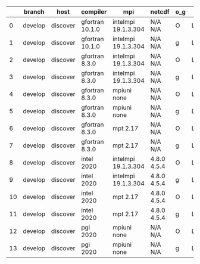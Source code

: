 |    | branch   | host     | compiler        | mpi                 | netcdf      | o_g   | os    | build   |   u_pass |   u_fail |   s_pass |   s_fail |   e_pass |   e_fail |   nuopc_pass |   nuopc_fail | artifacts_hash                                                                                                                                                    | modified                   |
|----|----------|----------|-----------------|---------------------|-------------|-------|-------|---------|----------|----------|----------|----------|----------|----------|--------------|--------------|-------------------------------------------------------------------------------------------------------------------------------------------------------------------|----------------------------|
|  0 | develop  | discover | gfortran 10.1.0 | intelmpi 19.1.3.304 | N/A N/A     | O     | Linux | pass    |    13670 |       15 |       49 |        0 |       80 |        0 |           50 |            0 | [artifacts](https://github.com/esmf-org/esmf-test-artifacts/tree/ba6ecc10071788619a5b51d9a577d72923689fc4/develop/discover/gfortran/10.1.0/O/intelmpi/19.1.3.304) | 2022-03-15 10:13:04.860182 |
|  1 | develop  | discover | gfortran 10.1.0 | intelmpi 19.1.3.304 | N/A N/A     | g     | Linux | pass    |    13670 |       15 |       49 |        0 |       80 |        0 |           50 |            0 | [artifacts](https://github.com/esmf-org/esmf-test-artifacts/tree/136389b81f816805d0d743ead467e174b0d2adca/develop/discover/gfortran/10.1.0/g/intelmpi/19.1.3.304) | 2022-03-15 10:13:04.860188 |
|  2 | develop  | discover | gfortran 8.3.0  | intelmpi 19.1.3.304 | N/A N/A     | O     | Linux | pass    |    13670 |       15 |       49 |        0 |       80 |        0 |           50 |            0 | [artifacts](https://github.com/esmf-org/esmf-test-artifacts/tree/31b43b03d301de315adbdf138394373a4af8965f/develop/discover/gfortran/8.3.0/O/intelmpi/19.1.3.304)  | 2022-03-15 10:13:04.860193 |
|  3 | develop  | discover | gfortran 8.3.0  | intelmpi 19.1.3.304 | N/A N/A     | g     | Linux | pass    |    13670 |       15 |       49 |        0 |       80 |        0 |           50 |            0 | [artifacts](https://github.com/esmf-org/esmf-test-artifacts/tree/369797f472acefd38a5d3ba2bcbe0ff23fdfbd5a/develop/discover/gfortran/8.3.0/g/intelmpi/19.1.3.304)  | 2022-03-15 10:13:04.860232 |
|  4 | develop  | discover | gfortran 8.3.0  | mpiuni none         | N/A N/A     | O     | Linux | pass    |    12158 |        0 |        8 |        0 |       43 |        0 |            0 |           50 | [artifacts](https://github.com/esmf-org/esmf-test-artifacts/tree/45095cb8dcc388149d7ab3954b0953437fda48c0/develop/discover/gfortran/8.3.0/O/mpiuni/none)          | 2022-03-15 10:13:04.860211 |
|  5 | develop  | discover | gfortran 8.3.0  | mpiuni none         | N/A N/A     | g     | Linux | pass    |    12158 |        0 |        8 |        0 |       43 |        0 |            0 |           50 | [artifacts](https://github.com/esmf-org/esmf-test-artifacts/tree/3bf16f720e38d06bea4fdccdb533762c0d1f32bc/develop/discover/gfortran/8.3.0/g/mpiuni/none)          | 2022-03-15 10:13:04.860207 |
|  6 | develop  | discover | gfortran 8.3.0  | mpt 2.17            | N/A N/A     | O     | Linux | pass    |    13685 |        0 |       49 |        0 |       80 |        0 |           46 |            4 | [artifacts](https://github.com/esmf-org/esmf-test-artifacts/tree/3de733184805ef408cb3e11e803672716471cce8/develop/discover/gfortran/8.3.0/O/mpt/2.17)             | 2022-03-15 10:13:04.860215 |
|  7 | develop  | discover | gfortran 8.3.0  | mpt 2.17            | N/A N/A     | g     | Linux | pass    |    13685 |        0 |       49 |        0 |       80 |        0 |           46 |            4 | [artifacts](https://github.com/esmf-org/esmf-test-artifacts/tree/9c060d538ee38d465e8ace79d1b1720010210980/develop/discover/gfortran/8.3.0/g/mpt/2.17)             | 2022-03-15 10:13:04.860198 |
|  8 | develop  | discover | intel 2020      | intelmpi 19.1.3.304 | 4.8.0 4.5.4 | O     | Linux | pass    |    13685 |        0 |       49 |        0 |       80 |        0 |           50 |            0 | [artifacts](https://github.com/esmf-org/esmf-test-artifacts/tree/86ecb31d4c61b3249cdca3c59669c5bc87b173d3/develop/discover/intel/2020/O/intelmpi/19.1.3.304)      | 2022-03-15 10:13:04.860159 |
|  9 | develop  | discover | intel 2020      | intelmpi 19.1.3.304 | 4.8.0 4.5.4 | g     | Linux | pass    |    13685 |        0 |       49 |        0 |       80 |        0 |           50 |            0 | [artifacts](https://github.com/esmf-org/esmf-test-artifacts/tree/71cd5af7b3cdebadff4d9c6bf2bbcd1a1c1c4703/develop/discover/intel/2020/g/intelmpi/19.1.3.304)      | 2022-03-15 10:13:04.860228 |
| 10 | develop  | discover | intel 2020      | mpt 2.17            | 4.8.0 4.5.4 | O     | Linux | pass    |    13685 |        0 |       49 |        0 |       80 |        0 |           50 |            0 | [artifacts](https://github.com/esmf-org/esmf-test-artifacts/tree/587eafa837df88de8b9c66b6881ce98d80bdca06/develop/discover/intel/2020/O/mpt/2.17)                 | 2022-03-15 10:13:04.860236 |
| 11 | develop  | discover | intel 2020      | mpt 2.17            | 4.8.0 4.5.4 | g     | Linux | pass    |    13685 |        0 |       49 |        0 |       80 |        0 |           50 |            0 | [artifacts](https://github.com/esmf-org/esmf-test-artifacts/tree/b7395ca1866bca4e4c8378c6c2ea3070f557b507/develop/discover/intel/2020/g/mpt/2.17)                 | 2022-03-15 10:13:04.860219 |
| 12 | develop  | discover | pgi 2020        | mpiuni none         | N/A N/A     | O     | Linux | pass    |    11536 |      622 |        6 |        2 |       40 |        3 |            0 |           50 | [artifacts](https://github.com/esmf-org/esmf-test-artifacts/tree/c0429fd4a605eca1c33f76c6e675f381c1c1f769/develop/discover/pgi/2020/O/mpiuni/none)                | 2022-03-15 10:13:04.860203 |
| 13 | develop  | discover | pgi 2020        | mpiuni none         | N/A N/A     | g     | Linux | pass    |    11536 |      622 |        4 |        4 |       40 |        3 |            0 |           50 | [artifacts](https://github.com/esmf-org/esmf-test-artifacts/tree/69b20b8d7917e8dfc5f28e89d35a03e94cbcbc3d/develop/discover/pgi/2020/g/mpiuni/none)                | 2022-03-15 10:13:04.860224 |